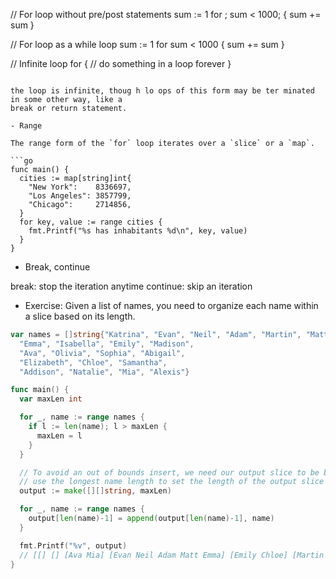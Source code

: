 // For loop without pre/post statements
sum := 1
for ; sum < 1000; {
  sum += sum
}

// For loop as a while loop
sum := 1
for sum < 1000 {
  sum += sum
}

// Infinite loop
for {
  // do something in a loop forever
}
```

the loop is infinite, thoug h lo ops of this form may be ter minated in some other way, like a
break or return statement.

- Range

The range form of the `for` loop iterates over a `slice` or a `map`.

```go
func main() {
  cities := map[string]int{
    "New York":    8336697,
    "Los Angeles": 3857799,
    "Chicago":     2714856,
  }
  for key, value := range cities {
    fmt.Printf("%s has inhabitants %d\n", key, value)
  }
}
```

- Break, continue

break: stop the iteration anytime
continue: skip an iteration

- Exercise: Given a list of names, you need to organize each name within a slice based on its length.

```go
var names = []string{"Katrina", "Evan", "Neil", "Adam", "Martin", "Matt",
  "Emma", "Isabella", "Emily", "Madison",
  "Ava", "Olivia", "Sophia", "Abigail",
  "Elizabeth", "Chloe", "Samantha",
  "Addison", "Natalie", "Mia", "Alexis"}

func main() {
  var maxLen int

  for _, name := range names {
    if l := len(name); l > maxLen {
      maxLen = l
    }
  }

  // To avoid an out of bounds insert, we need our output slice to be big enough.
  // use the longest name length to set the length of the output slice length
  output := make([][]string, maxLen)

  for _, name := range names {
    output[len(name)-1] = append(output[len(name)-1], name)
  }

  fmt.Printf("%v", output)
  // [[] [] [Ava Mia] [Evan Neil Adam Matt Emma] [Emily Chloe] [Martin Olivia Sophia Alexis] [Katrina Madison Abigail Addison Natalie] [Isabella Samantha] [Elizabeth]]
}
```
